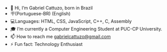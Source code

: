 - 👋 Hi, I’m Gabriel Cattuzo, born in Brazil
- 🪧(Portuguese-BR) (English)
- 💻Languages: HTML, CSS, JavaScript, C++, C, Assembly
- 🎓 I’m currently a Computer Engineering Student at PUC-CP University.
- 📫 How to reach me gabrielcattuzo@gmail.com
- ⚡ Fun fact: Technology Enthusiast
